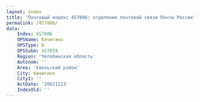 ```yaml
---
layout: index
title: 'Почтовый индекс 457006: отделение почтовой связи Почты России'
permalink: /457006/
data:
    Index: 457006
    OPSName: Кичигино
    OPSType: О
    OPSSubm: 457059
    Region: 'Челябинская область'
    Autonom: ''
    Area: 'Увельский район'
    City: Кичигино
    City1: ''
    ActDate: '20021223'
    IndexOld: ''
---
```

